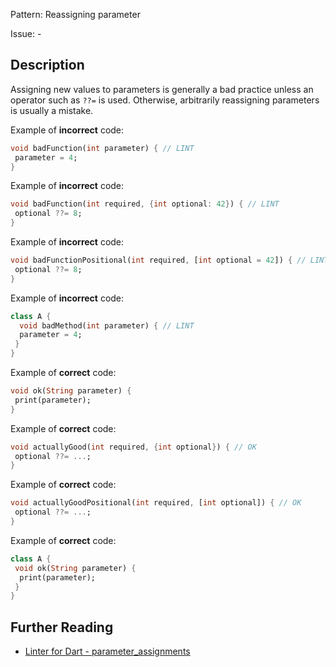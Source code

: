 Pattern: Reassigning parameter

Issue: -

## Description

Assigning new values to parameters is generally a bad practice unless an
operator such as `??=` is used. Otherwise, arbitrarily reassigning parameters
is usually a mistake.

Example of **incorrect** code:
```dart
void badFunction(int parameter) { // LINT
 parameter = 4;
}
```

Example of **incorrect** code:
```dart
void badFunction(int required, {int optional: 42}) { // LINT
 optional ??= 8;
}
```

Example of **incorrect** code:
```dart
void badFunctionPositional(int required, [int optional = 42]) { // LINT
 optional ??= 8;
}
```

Example of **incorrect** code:
```dart
class A {
  void badMethod(int parameter) { // LINT
  parameter = 4;
 }
}
```

Example of **correct** code:
```dart
void ok(String parameter) {
 print(parameter);
}
```

Example of **correct** code:
```dart
void actuallyGood(int required, {int optional}) { // OK
 optional ??= ...;
}
```

Example of **correct** code:
```dart
void actuallyGoodPositional(int required, [int optional]) { // OK
 optional ??= ...;
}
```

Example of **correct** code:
```dart
class A {
 void ok(String parameter) {
  print(parameter);
 }
}
```

## Further Reading

* [Linter for Dart - parameter_assignments](https://dart.dev/tools/linter-rules/parameter_assignments)